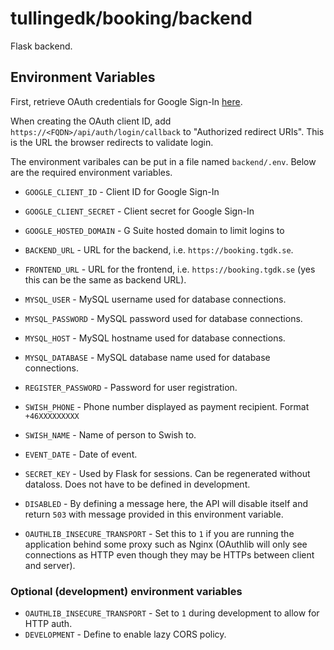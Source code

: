 # tullingedk/booking/backend

Flask backend.

## Environment Variables

First, retrieve OAuth credentials for Google Sign-In [here](https://developers.google.com/identity/sign-in/web/sign-in).

When creating the OAuth client ID, add `https://<FQDN>/api/auth/login/callback` to "Authorized redirect URIs". This is the URL the browser redirects to validate login.

The environment varibales can be put in a file named `backend/.env`. Below are the required environment variables.

- `GOOGLE_CLIENT_ID` - Client ID for Google Sign-In
- `GOOGLE_CLIENT_SECRET` - Client secret for Google Sign-In
- `GOOGLE_HOSTED_DOMAIN` - G Suite hosted domain to limit logins to
- `BACKEND_URL` - URL for the backend, i.e. `https://booking.tgdk.se`.
- `FRONTEND_URL` - URL for the frontend, i.e. `https://booking.tgdk.se` (yes this can be the same as backend URL).
- `MYSQL_USER` - MySQL username used for database connections.
- `MYSQL_PASSWORD` - MySQL password used for database connections.
- `MYSQL_HOST` - MySQL hostname used for database connections.
- `MYSQL_DATABASE` - MySQL database name used for database connections.
- `REGISTER_PASSWORD` - Password for user registration.
- `SWISH_PHONE` - Phone number displayed as payment recipient. Format `+46XXXXXXXXX`
- `SWISH_NAME` - Name of person to Swish to.
- `EVENT_DATE` - Date of event.
- `SECRET_KEY` - Used by Flask for sessions. Can be regenerated without dataloss. Does not have to be defined in development.
- `DISABLED` - By defining a message here, the API will disable itself and return `503` with message provided in this environment variable.

- `OAUTHLIB_INSECURE_TRANSPORT` - Set this to `1` if you are running the application behind some proxy such as Nginx (OAuthlib will only see connections as HTTP even though they may be HTTPs between client and server).

### Optional (development) environment variables

- `OAUTHLIB_INSECURE_TRANSPORT` - Set to `1` during development to allow for HTTP auth.
- `DEVELOPMENT` - Define to enable lazy CORS policy.

